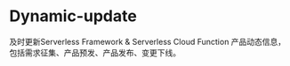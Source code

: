 # Dynamic-update
及时更新Serverless  Framework &amp; Serverless Cloud Function 产品动态信息，包括需求征集、产品预发、产品发布、变更下线。
